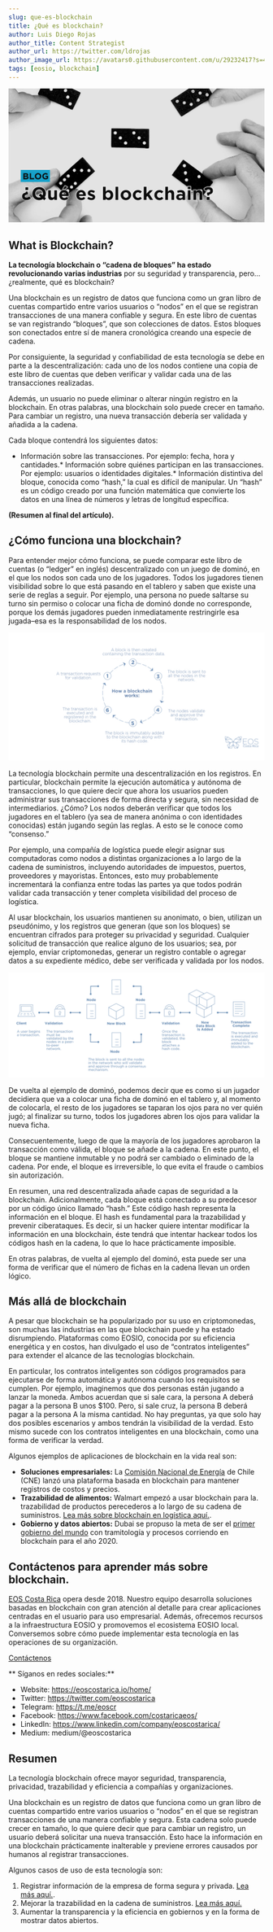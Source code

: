 ```yaml
---
slug: que-es-blockchain
title: ¿Qué es blockchain?
author: Luis Diego Rojas
author_title: Content Strategist
author_url: https://twitter.com/ldrojas
author_image_url: https://avatars0.githubusercontent.com/u/29232417?s=400&u=032f18555bd97e3d90f3ddfb5b2dc72dfcf0d11b&v=4
tags: [eosio, blockchain]
---
```


![¿Qué es blockchain?](/img/blog/que-es-blockchain/blockchain-cover.jpg)

## **What is Blockchain?**

**La tecnología blockchain o “cadena de bloques” ha estado revolucionando varias industrias** por su seguridad y transparencia, pero… ¿realmente, qué es blockchain? 

Una blockchain es un registro de datos que funciona como un gran libro de cuentas compartido entre varios usuarios o “nodos” en el que se registran transacciones de una manera confiable y segura. En este libro de cuentas se van registrando “bloques”, que son colecciones de datos. Estos bloques son conectados entre sí de manera cronológica creando una especie de cadena. 

Por consiguiente, la seguridad y confiabilidad de esta tecnología se debe en parte a la descentralización: cada uno de los nodos contiene una copia de este libro de cuentas que deben verificar y validar cada una de las transacciones realizadas.

Además, un usuario no puede eliminar o alterar ningún registro en la blockchain. En otras palabras, una blockchain solo puede crecer en tamaño. Para cambiar un registro, una nueva transacción debería ser validada y añadida a la cadena.

Cada bloque contendrá los siguientes datos:

*   Información sobre las transacciones. Por ejemplo: fecha, hora y cantidades.*   Información sobre quiénes participan en las transacciones. Por ejemplo: usuarios o identidades digitales.*   Información distintiva del bloque, conocida como “hash,” la cual es difícil de manipular. Un “hash” es un código creado por una función matemática que convierte los datos en una línea de números y letras de longitud específica. 


**(Resumen al final del artículo).**

<!--truncate-->

## **¿Cómo funciona una blockchain?**

Para entender mejor cómo funciona, se puede comparar este libro de cuentas (o “ledger” en inglés) descentralizado con un juego de dominó, en el que los nodos son cada uno de los jugadores. Todos los jugadores tienen visibilidad sobre lo que está pasando en el tablero y saben que existe una serie de reglas a seguir. Por ejemplo, una persona no puede saltarse su turno sin permiso o colocar una ficha de dominó donde no corresponde, porque los demás jugadores pueden inmediatamente restringirle esa jugada–esa es la responsabilidad de los nodos. 

![How does blockchain work](/img/blog/what-is-blockchain/How-blockchain-works.jpeg)

La tecnología blockchain permite una descentralización en los registros. En particular, blockchain permite la ejecución automática y autónoma de transacciones, lo que quiere decir que ahora los usuarios pueden administrar sus transacciones de forma directa y segura, sin necesidad de intermediarios. ¿Cómo? Los nodos deberán verificar que todos los jugadores en el tablero (ya sea de manera anónima o con identidades conocidas) están jugando según las reglas. A esto se le conoce como “consenso.”

Por ejemplo, una compañía de logística puede elegir asignar sus computadoras como nodos a distintas organizaciones a lo largo de la cadena de suministros, incluyendo autoridades de impuestos, puertos, proveedores y mayoristas. Entonces, esto muy probablemente incrementará la confianza entre todas las partes ya que todos podrán validar cada transacción y tener completa visibilidad del proceso de logística.

Al usar blockchain, los usuarios mantienen su anonimato, o bien, utilizan un pseudónimo, y los registros que generan (que son los bloques) se encuentran cifrados para proteger su privacidad y seguridad. Cualquier solicitud de transacción que realice alguno de los usuarios; sea, por ejemplo, enviar criptomonedas, generar un registro contable o agregar datos a su expediente médico, debe ser verificada y validada por los nodos.

![How does blockchain work](/img/blog/what-is-blockchain/how-does-blockchain-work.png)


De vuelta al ejemplo de dominó, podemos decir que es como si un jugador decidiera que va a colocar una ficha de dominó en el tablero y, al momento de colocarla, el resto de los jugadores se taparan los ojos para no ver quién jugó; al finalizar su turno, todos los jugadores abren los ojos para validar la nueva ficha.

Consecuentemente, luego de que la mayoría de los jugadores aprobaron la transacción como válida, el bloque se añade a la cadena. En este punto, el bloque se mantiene inmutable y no podrá ser cambiado o eliminado de la cadena. Por ende, el bloque es irreversible, lo que evita el fraude o cambios sin autorización.

En resumen, una red descentralizada añade capas de seguridad a la blockchain. Adicionalmente, cada bloque está conectado a su predecesor por un código único llamado “hash.” Este código hash representa la información en el bloque. El hash es fundamental para la trazabilidad y prevenir ciberataques. Es decir, si un hacker quiere intentar modificar la información en una blockchain, éste tendrá que intentar hackear todos los códigos hash en la cadena, lo que lo hace prácticamente imposible. 

En otras palabras, de vuelta al ejemplo del dominó, esta puede ser una forma de verificar que el número de fichas en la cadena llevan un orden lógico. 

## Más allá de blockchain

A pesar que blockchain se ha popularizado por su uso en criptomonedas, son muchas las industrias en las que blockchain puede y ha estado disrumpiendo. Plataformas como EOSIO, conocida por su eficiencia energética y en costos, han divulgado el uso de “contratos inteligentes” para extender el alcance de las tecnologías blockchain. 

En particular, los contratos inteligentes son códigos programados para ejecutarse de forma automática y autónoma cuando los requisitos se cumplen. Por ejemplo, imaginemos que dos personas están jugando a lanzar la moneda. Ambos acuerdan que si sale cara, la persona A deberá pagar a la persona B unos $100. Pero, si sale cruz, la persona B deberá pagar a la persona A la misma cantidad. No hay preguntas, ya que solo hay dos posibles escenarios y ambos tendrán la visibilidad de la verdad. Esto mismo sucede con los contratos inteligentes en una blockchain, como una forma de verificar la verdad.

Algunos ejemplos de aplicaciones de blockchain en la vida real son:

*   **Soluciones empresariales:** La [Comisión Nacional de Energía](https://energiaabierta.cl/blockchain/que-es-blockchain/) de Chile (CNE) lanzó una plataforma basada en blockchain para mantener registros de costos y precios.
*   **Trazabilidad de alimentos:** Walmart empezó a usar blockchain para la. trazabilidad de productos perecederos a lo largo de su cadena de suministros. [Lea más sobre blockchain en logística aquí.](https://eoscostarica.io/blockchain-in-logistics/). 
*   **Gobierno y datos abiertos:** Dubai se propuso la meta de ser el [primer gobierno del mundo](https://www.forbes.com/sites/suparnadutt/2017/12/18/dubai-sets-sights-on-becoming-the-worlds-first-blockchain-powered-government/#4e4ad0d5454b) con tramitología y procesos corriendo en blockchain para el año 2020. 

## **Contáctenos para aprender más sobre blockchain.**

[EOS Costa Rica](https://eoscostarica.io/) opera desde 2018. Nuestro equipo desarrolla soluciones basadas en blockchain con gran atención al detalle para crear aplicaciones centradas en el usuario para uso empresarial. Además, ofrecemos recursos a la infraestructura EOSIO y promovemos el ecosistema EOSIO local. Conversemos sobre cómo puede implementar esta tecnología en las operaciones de su organización. 

[Contáctenos](https://eoscostarica.io/)

** Síganos en redes sociales:**

*   Website: https://eoscostarica.io/home/
*   Twitter: https://twitter.com/eoscostarica
*   Telegram: https://t.me/eoscr
*   Facebook: https://www.facebook.com/costaricaeos/
*   LinkedIn: https://www.linkedin.com/company/eoscostarica/
*   Medium: medium/@eoscostarica

## Resumen

La tecnología blockchain ofrece mayor seguridad, transparencia, privacidad, trazabilidad y eficiencia a compañías y organizaciones. 

Una blockchain es un registro de datos que funciona como un gran libro de cuentas compartido entre varios usuarios o “nodos” en el que se registran transacciones de una manera confiable y segura. Esta cadena solo puede crecer en tamaño, lo que quiere decir que para cambiar un registro, un usuario deberá solicitar una nueva transacción. Esto hace la información en una blockchain prácticamente inalterable y previene errores causados por humanos al registrar transacciones. 


Algunos casos de uso de esta tecnología son:

1.  Registrar información de la empresa de forma segura y privada. [Lea más aquí.](https://medium.com/@eoscostarica/how-to-choose-an-enterprise-blockchain-platform-7c3665994ad6?source=your_stories_page---------------------------). 
2.  Mejorar la trazabilidad en la cadena de suministros. [Lea más aquí.](https://eoscostarica.io/blockchain-in-logistics/)
3.  Aumentar la transparencia y la eficiencia en gobiernos y en la forma de mostrar datos abiertos.
